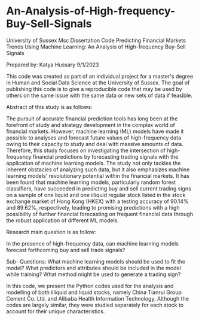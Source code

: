 # An-Analysis-of-High-frequency-Buy-Sell-Signals
University of Sussex
Msc Dissertation Code
Predicting Financial Markets Trends Using Machine Learning:
An Analysis of High-frequency Buy-Sell Signals

Prepared by: Katya Hussary
9/1/2023

This code was created as part of an individual project for a master's degree in Human and Social Data Science at the University of Sussex. The goal of publishing this code is to give a reproducible code that may be used by others on the same issue with the same data or new sets of data if feasible.

Abstract of this study is as follows:

The pursuit of accurate financial prediction tools has long been at the forefront of study and strategy development in the complex world of financial markets. However, machine learning (ML) models have made it possible to analyses and forecast future values of high-frequency data owing to their capacity to study and deal with massive amounts of data. Therefore, this study focuses on investigating the intersection of high-frequency financial predictions by forecasting trading signals with the application of machine learning models. The study not only tackles the inherent obstacles of analyzing such data, but it also emphasizes machine learning models' revolutionary potential within the financial markets. It has been found that machine learning models, particularly random forest classifiers, have succeeded in predicting buy and sell current trading signs on a sample of one liquid and one illiquid regular stock listed in the stock exchange market of Hong Kong (HKEX) with a testing accuracy of 90.14% and 89.62%, respectively, leading to promising predictions with a high possibility of further financial forecasting on frequent financial data through the robust application of different ML models.

Research main question is as follow:

In the presence of high-frequency data, can machine learning models forecast forthcoming buy and sell trade signals?


Sub- Questions:
What machine learning models should be used to fit the model?
What predictors and attributes should be included in the model while training?
What method might be used to generate a trading sign?

In this code, we present the Python codes used for the analysis and modelling of both illiquid and liquid stocks, namely China Tianrui Group Cement Co. Ltd. and Alibaba Health Information Technology. Although the codes are largely similar, they were studied separately for each stock to account for their unique characteristics.
